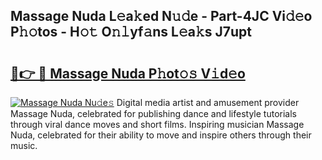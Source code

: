 ## Massage Nuda L𝚎a𝚔ed N𝚞𝚍e - Part-4JC Vi𝚍𝚎o P𝚑𝚘tos - H𝚘𝚝 O𝚗𝚕yf𝚊ns L𝚎a𝚔s J7upt

# <h2><a href="http://kf30hrj.oniu.top/?m=Massage+Nuda">🔗👉 🔴 Massage Nuda P𝚑ot𝚘𝚜 V𝚒d𝚎o</a></h2>

[![Massage Nuda Nu𝚍e𝚜](https://i.imgur.com/0qMVB7G.gif)](http://kf30hrj.oniu.top/?m=Massage+Nuda)
Digital media artist and amusement provider Massage Nuda, celebrated for publishing dance and lifestyle tutorials through viral dance moves and short films. Inspiring musician Massage Nuda, celebrated for their ability to move and inspire others through their music.  
